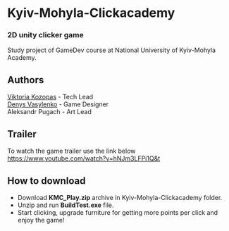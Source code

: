 # Kyiv-Mohyla-Clickacademy
### 2D unity clicker game

Study project of GameDev course at National University of Kyiv-Mohyla Academy. 

## Authors
[Viktoria Kozopas](https://github.com/vikachuu) - Tech Lead  
[Denys Vasylenko](https://github.com/flintojkee) - Game Designer  
Aleksandr Pugach - Art Lead  

## Trailer
To watch the game trailer use the link below  
https://www.youtube.com/watch?v=hNJm3LFPi1Q&t

## How to download
* Download **KMC_Play.zip** archive in Kyiv-Mohyla-Clickacademy folder.  
* Unzip and run **BuildTest.exe** file.  
* Start clicking, upgrade furniture for getting more points per click and enjoy the game! 
